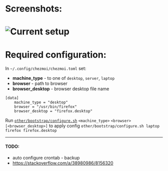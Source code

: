 # Screenshots:
# ![Current setup](https://raw.githubusercontent.com/rozenj/dots/master/other/scrot/2020-10-25-012729_2560x1440_scrot.png)

# Required configuration:
In `~/.config/chezmoi/chezmoi.toml` set:
 - **machine_type** - to one of `desktop`, `server`, `laptop`
 - **browser** - path to browser
 - **browser_desktop** - browser desktop file name
```
[data]
    machine_type = "desktop"
    browser = "/usr/bin/firefox"
    browser_desktop = "firefox.desktop"
```
Run [`other/bootstrap/configure.sh`](other/bootstrap/configure.sh) `<machine_type>` `<browser>` `[<browser_desktop>]` to apply config
`other/bootstrap/configure.sh laptop firefox firefox.desktop`
___
#### TODO:
- auto configure crontab - backup
- https://stackoverflow.com/a/38980986/8156320

